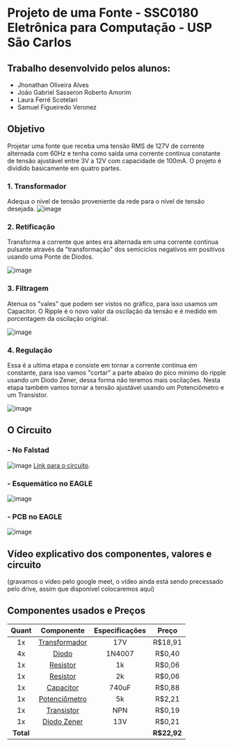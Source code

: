 # Projeto de uma Fonte - SSC0180 Eletrônica para Computação - USP São Carlos
## Trabalho desenvolvido pelos alunos:
* Jhonathan Oliveira Alves
* João Gabriel Sasseron Roberto Amorim
* Laura Ferré Scotelari
* Samuel Figueiredo Veronez
## Objetivo
Projetar uma fonte que receba uma tensão RMS de 127V de corrente alternada com 60Hz e tenha como saída uma corrente continua constante de tensão ajustável entre 3V a 12V com capacidade de 100mA. O projeto é dividido basicamente em quatro partes.
### 1. Transformador
Adequa o nível de tensão proveniente da rede para o nível de tensão desejada.
![image](https://user-images.githubusercontent.com/85267964/127164862-07adb976-c8f4-4557-b152-b2d6b548307e.png)
### 2. Retificação
Transforma a corrente que antes era alternada em uma corrente continua pulsante através da "transformação" dos semiciclos negativos em positivos usando uma Ponte de Diodos.

![image](https://user-images.githubusercontent.com/85267964/127166412-4c9c36d0-ad5e-412c-b154-9f382b30c371.png)
### 3. Filtragem
Atenua os "vales" que podem ser vistos no gráfico, para isso usamos um Capacitor. O Ripple é o novo valor da oscilação da tensão e é medido em porcentagem da oscilação original.

![image](https://user-images.githubusercontent.com/85267964/127168437-bdf94fe7-8d51-4534-be1c-ea9c8bd4ba4e.png)
### 4. Regulação
Essa é a ultima etapa e consiste em tornar a corrente continua em constante, para isso vamos "cortar" a parte abaixo do pico mínimo do ripple usando um Diodo Zener, dessa forma não teremos mais oscilações. Nesta etapa também vamos tornar a tensão ajustável usando um Potenciômetro e um Transistor.

![image](https://user-images.githubusercontent.com/85267964/127177226-f81f4f52-25b7-4938-bf6a-94d0d7769c33.png)

## O Circuito
### - No Falstad
![image](https://user-images.githubusercontent.com/85267964/127182639-f8d299b7-e739-4269-a3fc-3dc6f5273898.png)
[Link para o circuito](https://tinyurl.com/yfn5k49m).
### - Esquemático no EAGLE
![image](https://user-images.githubusercontent.com/85267964/127183062-d09746b9-f40d-4d1e-a7c2-655587ddf44e.png)
### - PCB no EAGLE
![image](https://user-images.githubusercontent.com/85267964/127183140-67d9c05b-faaa-48c9-a182-c1b76cb22f9a.png)
## Vídeo explicativo dos componentes, valores e circuito
(gravamos o vídeo pelo google meet, o vídeo ainda está sendo precessado pelo drive, assim que disponível colocaremos aqui)
## Componentes usados e Preços
|Quant |Componente   |Especificações| Preço     |
|  :-: |     :-:     |     :-:      |    :-:    |
|1x    |[Transformador](https://produto.mercadolivre.com.br/MLB-1590579363-transformador-entrada-110220v-saida-17v-08a-uso-geral-_JM?matt_tool=68186480&matt_word=&matt_source=google&matt_campaign_id=12271057348&matt_ad_group_id=117812253976&matt_match_type=&matt_network=g&matt_device=c&matt_creative=496856058221&matt_keyword=&matt_ad_position=&matt_ad_type=pla&matt_merchant_id=263976801&matt_product_id=MLB1590579363&matt_product_partition_id=310938601101&matt_target_id=pla-310938601101&gclid=Cj0KCQjw9O6HBhCrARIsADx5qCREHJpLEsr8eBNputJEzBJEYFnZsiGpf34z5qbYUBKQijr2rzcTeGgaAiE9EALw_wcB)|    17V       | R$18,91|
|4x    |[Diodo](https://www.baudaeletronica.com.br/diodo-1n4007.html)        |     1N4007   |  R$0,40|
|1x|[Resistor](https://www.baudaeletronica.com.br/resistor-1k-5-1-4w.html?gclid=Cj0KCQjw9O6HBhCrARIsADx5qCRMlNaP_h1QmebZCefj1KAM79iml9dh2ZtkulPFpoBmj30TD4UAbPMaAuWsEALw_wcB)|1k|R$0,06|
|1x|[Resistor](https://www.baudaeletronica.com.br/resistor-2k-5-1-4w.html?gclid=Cj0KCQjw9O6HBhCrARIsADx5qCTXI_57t8omr_wWqVsbYg5ANadbM-3vJB5mD54eyXh_OoTI7aAWtaMaAtXAEALw_wcB)|2k|R$0,06|
|1x|[Capacitor](https://www.baudaeletronica.com.br/capacitor-eletrolitico-1000uf-25v.html?gclid=CjwKCAjwo4mIBhBsEiwAKgzXOPkUna2m2LorTGh_l0Gg98YCBQdBkTDlO88mYA_KzbuIrVka1NLfCRoCCNMQAvD_BwE)|740uF|R$0,88|
|1x|[Potenciômetro](https://www.baudaeletronica.com.br/potenciometro-linear-de-5k-5000.html)|5k|R$2,21|
|1x|[Transistor](https://www.baudaeletronica.com.br/transistor-npn-bc548.html)|NPN|R$0,19|
|1x    |  [Diodo Zener](https://www.baudaeletronica.com.br/diodo-zener-1n4743-13v-1w.html)|  13V  |R$0,21     |
| **Total**   | |             |**R$22,92**|
